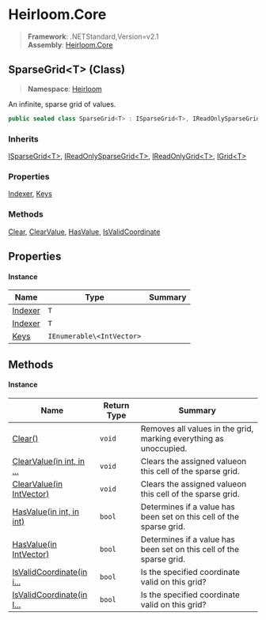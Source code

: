 # Heirloom.Core

> **Framework**: .NETStandard,Version=v2.1  
> **Assembly**: [Heirloom.Core][0]

## SparseGrid\<T> (Class)

> **Namespace**: [Heirloom][0]

An infinite, sparse grid of values.

```cs
public sealed class SparseGrid<T> : ISparseGrid<T>, IReadOnlySparseGrid<T>, IReadOnlyGrid<T>, IGrid<T>
```

### Inherits

[ISparseGrid\<T>][1], [IReadOnlySparseGrid\<T>][2], [IReadOnlyGrid\<T>][3], [IGrid\<T>][4]

### Properties

[Indexer][5], [Keys][6]

### Methods

[Clear][7], [ClearValue][8], [HasValue][9], [IsValidCoordinate][10]

## Properties

#### Instance

| Name         | Type                      | Summary |
|--------------|---------------------------|---------|
| [Indexer][5] | `T`                       |         |
| [Indexer][5] | `T`                       |         |
| [Keys][6]    | `IEnumerable\<IntVector>` |         |

## Methods

#### Instance

| Name                            | Return Type | Summary                                                             |
|---------------------------------|-------------|---------------------------------------------------------------------|
| [Clear()][7]                    | `void`      | Removes all values in the grid, marking everything as unoccupied.   |
| [ClearValue(in int, in ...][8]  | `void`      | Clears the assigned valueon this cell of the sparse grid.           |
| [ClearValue(in IntVector)][8]   | `void`      | Clears the assigned valueon this cell of the sparse grid.           |
| [HasValue(in int, in int)][9]   | `bool`      | Determines if a value has been set on this cell of the sparse grid. |
| [HasValue(in IntVector)][9]     | `bool`      | Determines if a value has been set on this cell of the sparse grid. |
| [IsValidCoordinate(in i...][10] | `bool`      | Is the specified coordinate valid on this grid?                     |
| [IsValidCoordinate(in I...][10] | `bool`      | Is the specified coordinate valid on this grid?                     |

[0]: ../../Heirloom.Core.md
[1]: ISparseGrid[T].md
[2]: IReadOnlySparseGrid[T].md
[3]: IReadOnlyGrid[T].md
[4]: IGrid[T].md
[5]: SparseGrid[T]/Indexer.md
[6]: SparseGrid[T]/Keys.md
[7]: SparseGrid[T]/Clear.md
[8]: SparseGrid[T]/ClearValue.md
[9]: SparseGrid[T]/HasValue.md
[10]: SparseGrid[T]/IsValidCoordinate.md
